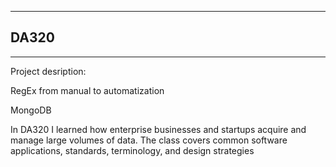***
## DA320
***
Project desription:  </p>
RegEx from manual to automatization </p>
MongoDB </p>

In DA320 I learned how enterprise businesses and startups acquire and manage large volumes of data.  The class covers common software applications, standards, terminology, and design strategies
